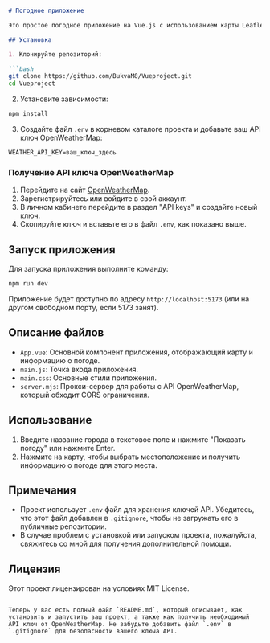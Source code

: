 

```markdown
# Погодное приложение

Это простое погодное приложение на Vue.js с использованием карты Leaflet для выбора местоположения и получения данных о погоде с помощью OpenWeatherMap API.

## Установка

1. Клонируйте репозиторий:

```bash
git clone https://github.com/BukvaM8/Vueproject.git
cd Vueproject
```

2. Установите зависимости:

```bash
npm install
```

3. Создайте файл `.env` в корневом каталоге проекта и добавьте ваш API ключ OpenWeatherMap:

```env
WEATHER_API_KEY=ваш_ключ_здесь
```

### Получение API ключа OpenWeatherMap

1. Перейдите на сайт [OpenWeatherMap](https://openweathermap.org/).
2. Зарегистрируйтесь или войдите в свой аккаунт.
3. В личном кабинете перейдите в раздел "API keys" и создайте новый ключ.
4. Скопируйте ключ и вставьте его в файл `.env`, как показано выше.

## Запуск приложения

Для запуска приложения выполните команду:

```bash
npm run dev
```

Приложение будет доступно по адресу `http://localhost:5173` (или на другом свободном порту, если 5173 занят).

## Описание файлов

- `App.vue`: Основной компонент приложения, отображающий карту и информацию о погоде.
- `main.js`: Точка входа приложения.
- `main.css`: Основные стили приложения.
- `server.mjs`: Прокси-сервер для работы с API OpenWeatherMap, который обходит CORS ограничения.

## Использование

1. Введите название города в текстовое поле и нажмите "Показать погоду" или нажмите Enter.
2. Нажмите на карту, чтобы выбрать местоположение и получить информацию о погоде для этого места.

## Примечания

- Проект использует `.env` файл для хранения ключей API. Убедитесь, что этот файл добавлен в `.gitignore`, чтобы не загружать его в публичные репозитории.
- В случае проблем с установкой или запуском проекта, пожалуйста, свяжитесь со мной для получения дополнительной помощи.

## Лицензия

Этот проект лицензирован на условиях MIT License.
```

Теперь у вас есть полный файл `README.md`, который описывает, как установить и запустить ваш проект, а также как получить необходимый API ключ от OpenWeatherMap. Не забудьте добавить файл `.env` в `.gitignore` для безопасности вашего ключа API.
